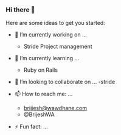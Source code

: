 ### Hi there 👋

Here are some ideas to get you started:

- 🔭 I’m currently working on ...
    - Stride Project management
  
- 🌱 I’m currently learning ...
    - Ruby on Rails
- 👯 I’m looking to collaborate on ...
    -stride
- 📫 How to reach me: ...
    - brijjesh@wawdhane.com
    - @BrijeshWA
- ⚡ Fun fact: ...

